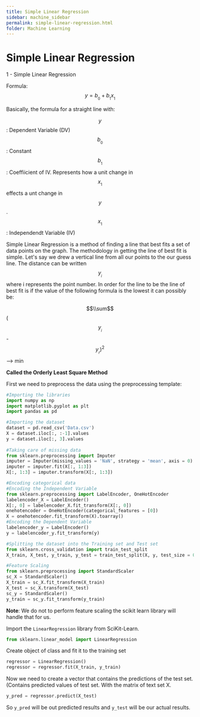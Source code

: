 ```yaml
---
title: Simple Linear Regression
sidebar: machine_sidebar
permalink: simple-linear-regression.html
folder: Machine Learning
---
```


<script src="https://cdnjs.cloudflare.com/ajax/libs/mathjax/2.7.0/MathJax.js?config=TeX-AMS-MML_HTMLorMML" type="text/javascript"></script>
  # Simple Linear Regression
  
  1 - Simple Linear Regression
 

  Formula: $$y= b_{_0} + b_{_1}x_{_1}$$

  Basically, the formula for a straight line with:

  $$y$$ : Dependent Variable (DV)
  $$b_{_0}$$ : Constant
  $$b_{_1}$$ : Coeffiicient of IV. Represents how a unit change in $$x_{_1}$$ effects a unt change in $$y$$.
  $$x_{_1}$$ : Independendt Variable (IV)
  
  Simple Linear Regression is a method of finding a line that best fits a set of data points on the graph. 
  The methodology in getting the line of best fit is simple. Let's say we drew a vertical line from all our points to the our guess line. The distance can be written $$y_{_i}$$ where i represents the point number. In order for the line to be the line of best fit is if the value of the following formula is the lowest it can possibly be:
  
  $$\\sum$$ ($$y_{_i}$$ - $$y_{_r})^2$$  --> min

  **Called the Orderly Least Square Method**
  
  First we need to preprocess the data using the preprocessing template:

  ~~~ python
  #Importing the libraries
  import numpy as np
  import matplotlib.pyplot as plt
  import pandas as pd
  
  #Importing the dataset
  dataset = pd.read_csv('Data.csv')
  X = dataset.iloc[:, :-1].values
  y = dataset.iloc[:, 3].values
                  
  #Taking care of missing data
  from sklearn.preprocessing import Imputer
  imputer = Imputer(missing_values = 'NaN', strategy = 'mean', axis = 0)
  imputer = imputer.fit(X[:, 1:3])
  X[:, 1:3] = imputer.transform(X[:, 1:3])
  
  #Encoding categorical data
  #Encoding the Independent Variable
  from sklearn.preprocessing import LabelEncoder, OneHotEncoder
  labelencoder_X = LabelEncoder()
  X[:, 0] = labelencoder_X.fit_transform(X[:, 0])
  onehotencoder = OneHotEncoder(categorical_features = [0])
  X = onehotencoder.fit_transform(X).toarray()
  #Encoding the Dependent Variable
  labelencoder_y = LabelEncoder()
  y = labelencoder_y.fit_transform(y)
  
  #Splitting the dataset into the Training set and Test set
  from sklearn.cross_validation import train_test_split
  X_train, X_test, y_train, y_test = train_test_split(X, y, test_size = 0.2, random_state = 0)
  
  #Feature Scaling
  from sklearn.preprocessing import StandardScaler
  sc_X = StandardScaler()
  X_train = sc_X.fit_transform(X_train)
  X_test = sc_X.transform(X_test)
  sc_y = StandardScaler()
  y_train = sc_y.fit_transform(y_train)
  ~~~

  **Note**: We do not to perform feature scaling the scikit learn library will handle that for us.
   
  Import the  `LinearRegression` library from SciKit-Learn.

  ~~~ python 
  from sklearn.linear_model import LinearRegression
  ~~~

  Create object of class and fit it to the training set 

  ~~~ python
  regressor = LinearRegression()
  regressor = regressor.fit(X_train, y_train)
  ~~~

  Now we need to create a vector that contains the predictions of the test set. (Contains predicted values of test set. With the matrix of text set X.

  ~~~ python 
  y_pred = regressor.predict(X_test)
  ~~~

  So `y_pred` will be out predicted results and `y_test` will be our actual results.